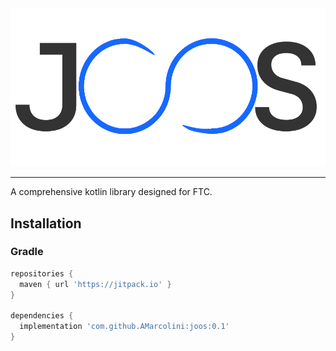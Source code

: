 <img src="temp_logo.svg">

---

A comprehensive kotlin library designed for FTC.

## Installation

### Gradle


```gradle
repositories {
  maven { url 'https://jitpack.io' }
}

dependencies {
  implementation 'com.github.AMarcolini:joos:0.1'
}
```
